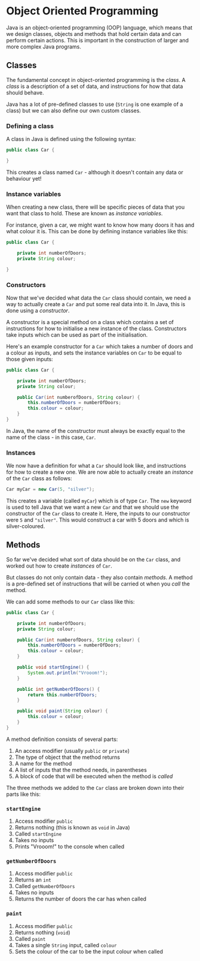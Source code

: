 # Object Oriented Programming

Java is an object-oriented programming (OOP) language, which means that we design classes, objects and methods that hold certain data and can perform certain actions. This is important in the construction of larger and more complex Java programs.

## Classes

The fundamental concept in object-oriented programming is the _class_. A _class_ is a description of a set of data, and instructions for how that data should behave.

Java has a lot of pre-defined classes to use (`String` is one example of a class) but we can also define our own custom classes.

### Defining a class

A class in Java is defined using the following syntax:

```java
public class Car {

}
```

This creates a class named `Car` - although it doesn't contain any data or behaviour yet!

### Instance variables

When creating a new class, there will be specific pieces of data that you want that class to hold. These are known as _instance variables_.

For instance, given a car, we might want to know how many doors it has and what colour it is. This can be done by defining instance variables like this:

```java
public class Car {

    private int numberOfDoors;
    private String colour;

}
```

### Constructors

Now that we've decided what data the `Car` class should contain, we need a way to actually create a `Car` and put some real data into it. In Java, this is done using a _constructor_.

A constructor is a special method on a class which contains a set of instructions for how to initialise a new instance of the class. Constructors take inputs which can be used as part of the initialisation.

Here's an example constructor for a `Car` which takes a number of doors and a colour as inputs, and sets the instance variables on `Car` to be equal to those given inputs:

```java
public class Car {

    private int numberOfDoors;
    private String colour;

    public Car(int numberofDoors, String colour) {
        this.numberOfDoors = numberOfDoors;
        this.colour = colour;
    }
}
```

In Java, the name of the constructor must always be exactly equal to the name of the class - in this case, `Car`.

### Instances

We now have a definition for what a `Car` should look like, and instructions for how to create a new one. We are now able to actually create an _instance_ of the `Car` class as follows:

```java
Car myCar = new Car(5, "silver");
```

This creates a variable (called `myCar`) which is of type `Car`. The `new` keyword is used to tell Java that we want a new `Car` and that we should use the constructor of the `Car` class to create it. Here, the inputs to our constructor were `5` and `"silver"`. This would construct a car with 5 doors and which is silver-coloured.

## Methods

So far we've decided what sort of data should be on the `Car` class, and worked out how to create _instances_ of `Car`.

But classes do not only contain data - they also contain _methods_. A method is a pre-defined set of instructions that will be carried ot when you _call_ the method.

We can add some methods to our `Car` class like this:

```java
public class Car {

    private int numberOfDoors;
    private String colour;

    public Car(int numberofDoors, String colour) {
        this.numberOfDoors = numberOfDoors;
        this.colour = colour;
    }

    public void startEngine() {
        System.out.println("Vrooom!");
    }

    public int getNumberOfDoors() {
        return this.numberOfDoors;
    }

    public void paint(String colour) {
        this.colour = colour;
    }
}
```

A method definition consists of several parts:

1. An access modifier (usually `public` or `private`)
2. The type of object that the method returns
3. A name for the method
4. A list of inputs that the method needs, in parentheses
5. A block of code that will be executed when the method is _called_

The three methods we added to the `Car` class are broken down into their parts like this:

### `startEngine`

1. Access modifier `public`
2. Returns nothing (this is known as `void` in Java)
3. Called `startEngine`
4. Takes no inputs
5. Prints "Vrooom!" to the console when called

### `getNumberOfDoors`

1. Access modifier `public`
2. Returns an `int`
3. Called `getNumberOfDoors`
4. Takes no inputs
5. Returns the number of doors the car has when called

### `paint`

1. Access modifier `public`
2. Returns nothing (`void`)
3. Called `paint`
4. Takes a single `String` input, called `colour`
5. Sets the colour of the car to be the input colour when called

